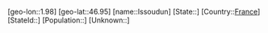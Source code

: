 ﻿---
location: [46.95,1.98]
type: City
tags:
- geo/City


SpocWebEntityId: 31139
isDeleted: false
confidential: public

---
[geo-lon::1.98]
[geo-lat::46.95]
[name::Issoudun]
[State::]
[Country::[France](geo/Continent/Europe/France.md)]
[StateId::]
[Population::]
[Unknown::]

